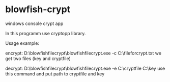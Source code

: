 # blowfish-crypt
windows console crypt app

In this programm use cryptopp library.

Usage example:

encrypt:
D:\blowfishfilecrypt\blowfishfilecrypt.exe -c C:\fileforcrypt.txt
we get two files (key and cryptfile)

decrypt:
D:\blowfishfilecrypt\blowfishfilecrypt.exe -e C:\cryptfile C:\key
use this command and put path to cryptfile and key

